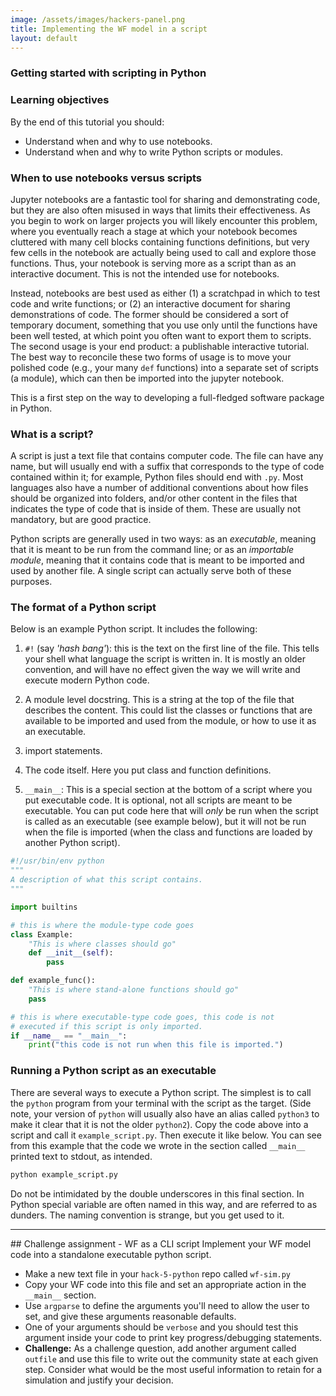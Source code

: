 ```yaml
---
image: /assets/images/hackers-panel.png
title: Implementing the WF model in a script
layout: default
---
```



### Getting started with scripting in Python


### Learning objectives
By the end of this tutorial you should:

- Understand when and why to use notebooks.
- Understand when and why to write Python scripts or modules.


### When to use notebooks versus scripts
Jupyter notebooks are a fantastic tool for sharing and demonstrating code, 
but they are also often misused in ways that limits their effectiveness.
As you begin to work on larger projects you will likely encounter this problem,
where you eventually reach a stage at which your notebook becomes cluttered 
with many cell blocks containing functions definitions, but very few cells 
in the notebook are actually being used to call and explore those functions. 
Thus, your notebook is serving more as a script than as an interactive document. 
This is not the intended use for notebooks.

Instead, notebooks are best used as either (1) a scratchpad in which to test code
and write functions; or (2) an interactive document for sharing demonstrations
of code. The former should be considered a sort of temporary document, something 
that you use only until the functions have been well tested, at which point you
often want to export them to scripts. The second usage is your end product:
a publishable interactive tutorial. The best way to reconcile
these two forms of usage is to move your polished code (e.g., your many `def` 
functions) into a separate set of scripts (a module), which can then be imported
into the jupyter notebook. 

This is a first step on the way to developing a full-fledged software package in Python.


### What is a script?
A script is just a text file that contains computer code. The file can have any
name, but will usually end with a suffix that corresponds to the type of code contained
within it; for example, Python files should end with `.py`. Most languages also have a 
number of additional conventions about how files should be organized into folders, and/or
other content in the files that indicates the type of code that is inside of them. These
are usually not mandatory, but are good practice. 

Python scripts are generally used in two ways: as an <i>executable</i>, meaning 
that it is meant to be run from the command line; or as an <i>importable module</i>, 
meaning that it contains code that is meant to be imported and used by another 
file. A single script can actually serve both of these purposes.


### The format of a Python script

Below is an example Python script. It includes the following:

1. `#!` (say <i>'hash bang'</i>): this is the text on the first line of the file. This
tells your shell what language the script is written in. It is mostly
an older convention, and will have no effect given the way we will write
and execute modern Python code.

2. A module level docstring. This is a string at the top of the file
that describes the content. This could list the classes or functions
that are available to be imported and used from the module, or how to 
use it as an executable.

3. import statements.

4. The code itself. Here you put class and function definitions.

5. `__main__`: This is a special section at the bottom of a script where you
put executable code. It is optional, not all scripts are meant to be
executable. You can put code here that will *only* be run when the script
is called as an executable (see example below), but it will not be run 
when the file is imported (when the class and functions are loaded by 
another Python script).


```python
#!/usr/bin/env python
"""
A description of what this script contains.
"""

import builtins

# this is where the module-type code goes
class Example:
    "This is where classes should go"
    def __init__(self):
        pass

def example_func():
    "This is where stand-alone functions should go"
    pass

# this is where executable-type code goes, this code is not 
# executed if this script is only imported.
if __name__ == "__main__":
    print("this code is not run when this file is imported.")
```

### Running a Python script as an executable
There are several ways to execute a Python script. The simplest is to 
call the `python` program from your terminal with the script as the target.
(Side note, your version of `python` will usually also have an alias called
`python3` to make it clear that it is not the older `python2`). Copy the 
code above into a script and call it `example_script.py`. Then execute
it like below. You can see from this example that the code we wrote in
the section called `__main__` printed text to stdout, as intended.

```bash
python example_script.py
```

Do not be intimidated by the double underscores in this final section. 
In Python special variable are often named in this way, and are referred
to as dunders. The naming convention is strange, but you get used to it.

<hr>
## Challenge assignment - WF as a CLI script
Implement your WF model code into a standalone executable python script.

- Make a new text file in your `hack-5-python` repo called `wf-sim.py`
- Copy your WF code into this file and set an appropriate action in the `__main__`
section.
- Use `argparse` to define the arguments you'll need to allow the user to set,
and give these arguments reasonable defaults.
- One of your arguments should be `verbose` and you should test this argument
inside your code to print key progress/debugging statements.
- **Challenge:** As a challenge question, add another argument called `outfile`
and use this file to write out the community state at each given step. Consider
what would be the most useful information to retain for a simulation and justify
your decision.

